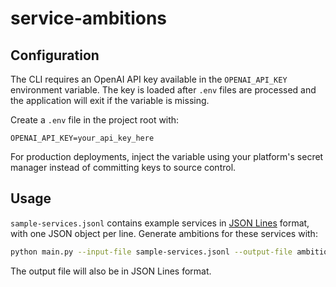 # service-ambitions

## Configuration

The CLI requires an OpenAI API key available in the `OPENAI_API_KEY` environment variable. The key is loaded after `.env` files are processed and the application will exit if the variable is missing.

Create a `.env` file in the project root with:

```
OPENAI_API_KEY=your_api_key_here
```

For production deployments, inject the variable using your platform's secret manager instead of committing keys to source control.


## Usage

`sample-services.jsonl` contains example services in [JSON Lines](https://jsonlines.org/) format, with one JSON object per line.
Generate ambitions for these services with:

```bash
python main.py --input-file sample-services.jsonl --output-file ambitions.jsonl
```

The output file will also be in JSON Lines format.
